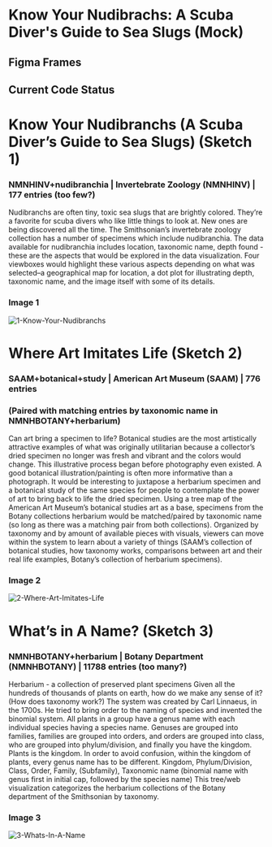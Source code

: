 # Know Your Nudibrachs: A Scuba Diver's Guide to Sea Slugs (Mock)
## Figma Frames

## Current Code Status

# Know Your Nudibranchs (A Scuba Diver’s Guide to Sea Slugs) (Sketch 1)
### NMNHINV+nudibranchia | Invertebrate Zoology (NMNHINV) | 177 entries (too few?)
Nudibranchs are often tiny, toxic sea slugs that are brightly colored. They’re a favorite for scuba divers who like little things to look at. New ones are being discovered all the time. The Smithsonian’s invertebrate zoology collection has a number of specimens which include nudibranchia. The data available for nudibranchia includes location, taxonomic name, depth found - these are the aspects that would be explored in the data visualization. Four viewboxes would highlight these various aspects depending on what was selected–a geographical map for location, a dot plot for illustrating depth, taxonomic name, and the image itself with some of its details.
### Image 1
![1-Know-Your-Nudibranchs](https://github.com/user-attachments/assets/a53947a4-4812-4f70-957c-1255c646f62f)
# Where Art Imitates Life (Sketch 2)
### SAAM+botanical+study | American Art Museum (SAAM) | 776 entries
### (Paired with matching entries by taxonomic name in NMNHBOTANY+herbarium)
Can art bring a specimen to life? Botanical studies are the most artistically attractive examples of what was originally utilitarian because a collector’s dried specimen no longer was fresh and vibrant and the colors would change. This illustrative process began before photography even existed. A good botanical illustration/painting is often more informative than a photograph. It would be interesting to juxtapose a herbarium specimen and a botanical study of the same species for people to contemplate the power of art to bring back to life the dried specimen.
Using a tree map of the American Art Museum’s botanical studies art as a base, specimens from the Botany collections herbarium would be matched/paired by taxonomic name (so long as there was a matching pair from both collections). Organized by taxonomy and by amount of available pieces with visuals, viewers can move within the system to learn about a variety of things (SAAM’s collection of botanical studies, how taxonomy works, comparisons between art and their real life examples, Botany’s collection of herbarium specimens).
### Image 2
![2-Where-Art-Imitates-Life](https://github.com/user-attachments/assets/861ce064-eec8-4dbd-a262-457c4c162ae4)

# What’s in A Name? (Sketch 3)
### NMNHBOTANY+herbarium | Botany Department (NMNHBOTANY) | 11788 entries (too many?)
Herbarium - a collection of preserved plant specimens
Given all the hundreds of thousands of plants on earth, how do we make any sense of it? (How does taxonomy work?) The system was created by Carl Linnaeus, in the 1700s. He tried to bring order to the naming of species and invented the binomial system. All plants in a group have a genus name with each individual species having a species name. Genuses are grouped into families, families are grouped into orders, and orders are grouped into class, who are grouped into phylum/division, and finally you have the kingdom. Plants is the kingdom. In order to avoid confusion, within the kingdom of plants, every genus name has to be different.
Kingdom, Phylum/Division, Class, Order, Family, (Subfamily), Taxonomic name (binomial name with genus first in initial cap, followed by the species name)
This tree/web visualization categorizes the herbarium collections of the Botany department of the Smithsonian by taxonomy.
### Image 3
![3-Whats-In-A-Name](https://github.com/user-attachments/assets/a8d0b67a-1e34-475d-a160-bb8bf2a4a317)

